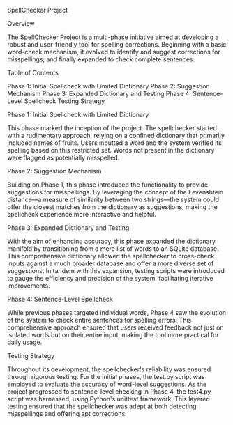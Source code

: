 SpellChecker Project

Overview

The SpellChecker Project is a multi-phase initiative aimed at developing a robust and user-friendly tool for spelling corrections. Beginning with a basic word-check mechanism, it evolved to identify and suggest corrections for misspellings, and finally expanded to check complete sentences.

Table of Contents

Phase 1: Initial Spellcheck with Limited Dictionary
Phase 2: Suggestion Mechanism
Phase 3: Expanded Dictionary and Testing
Phase 4: Sentence-Level Spellcheck
Testing Strategy
<a name="phase-1"></a>

Phase 1: Initial Spellcheck with Limited Dictionary

This phase marked the inception of the project. The spellchecker started with a rudimentary approach, relying on a confined dictionary that primarily included names of fruits. Users inputted a word and the system verified its spelling based on this restricted set. Words not present in the dictionary were flagged as potentially misspelled.

<a name="phase-2"></a>

Phase 2: Suggestion Mechanism

Building on Phase 1, this phase introduced the functionality to provide suggestions for misspellings. By leveraging the concept of the Levenshtein distance—a measure of similarity between two strings—the system could offer the closest matches from the dictionary as suggestions, making the spellcheck experience more interactive and helpful.

<a name="phase-3"></a>

Phase 3: Expanded Dictionary and Testing

With the aim of enhancing accuracy, this phase expanded the dictionary manifold by transitioning from a mere list of words to an SQLite database. This comprehensive dictionary allowed the spellchecker to cross-check inputs against a much broader database and offer a more diverse set of suggestions. In tandem with this expansion, testing scripts were introduced to gauge the efficiency and precision of the system, facilitating iterative improvements.

<a name="phase-4"></a>

Phase 4: Sentence-Level Spellcheck

While previous phases targeted individual words, Phase 4 saw the evolution of the system to check entire sentences for spelling errors. This comprehensive approach ensured that users received feedback not just on isolated words but on their entire input, making the tool more practical for daily usage.

<a name="testing"></a>

Testing Strategy

Throughout its development, the spellchecker's reliability was ensured through rigorous testing. For the initial phases, the test.py script was employed to evaluate the accuracy of word-level suggestions. As the project progressed to sentence-level checking in Phase 4, the test4.py script was harnessed, using Python's unittest framework. This layered testing ensured that the spellchecker was adept at both detecting misspellings and offering apt corrections.
